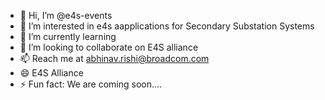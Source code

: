 - 👋 Hi, I’m @e4s-events
- 👀 I’m interested in e4s aapplications for Secondary Substation Systems
- 🌱 I’m currently learning 
- 💞️ I’m looking to collaborate on E4S alliance
- 📫 Reach me at abhinav.rishi@broadcom.com
- 😄 E4S Alliance
- ⚡ Fun fact: We are coming soon....

<!---
e4s-events/e4s-events is a ✨ special ✨ repository because its `README.md` (this file) appears on your GitHub profile.
You can click the Preview link to take a look at your changes.
--->
